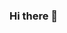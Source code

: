 ### Hi there 👋

<!--
**yessyprmtsr/yessyprmtsr** is a ✨ _special_ ✨ repository because its `README.md` (this file) appears on your GitHub profile.

## Follow Me!
### Glad to see you here! &nbsp; ![](https://visitor-badge.glitch.me/badge?page_id=henryaugusta.henryaugusta&style=flat-square&color=0088cc)


Hi everyone, welcome to my repository, 
I'm interest in developing application especially in Frontedn with React JS , Vue JS and Flutter

- 🎓 Undergraduate Information System Student @Telkom University - 2018
- 🌱 I’m currently learning : React JS, Nuxt JS and Flutter.
- 📫 How to reach me: yessypermatasari8@gmail.com or +6281395536862
- 🔭 Open for Project :)  

You can find me on:
<!-- <br>[LinkedIn](https://www.linkedin.com/in/yessypermatasari/) -->
